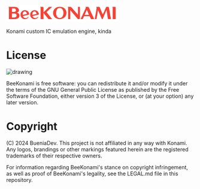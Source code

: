 <img src="https://github.com/BueniaDev/BeeKonami/blob/main/res/beekonami-logo.png" alt="drawing" width="300"/>

Konami custom IC emulation engine, kinda


# License

<img src="https://www.gnu.org/graphics/gplv3-127x51.png" alt="drawing" width="150"/>

BeeKonami is free software: you can redistribute it and/or modify it under the terms of the GNU General Public License as published by the Free Software Foundation, either version 3 of the License, or (at your option) any later version.

# Copyright

(C) 2024 BueniaDev. This project is not affiliated in any way with Konami. Any logos, brandings or other markings featured herein are the registered trademarks of their respective owners.

For information regarding BeeKonami's stance on copyright infringement, as well as proof of BeeKonami's legality, see the LEGAL.md file in this repository.
